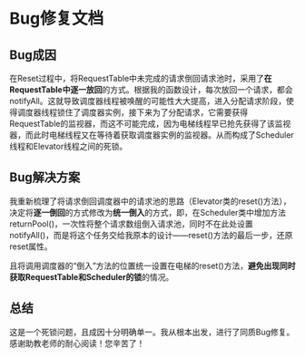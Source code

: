 # Bug修复文档

## Bug成因

在Reset过程中，将RequestTable中未完成的请求倒回请求池时，采用了**在RequestTable中逐一放回**的方式。根据我的函数设计，每次放回一个请求，都会notifyAll。这就导致调度器线程被唤醒的可能性大大提高，进入分配请求阶段，使得调度器线程锁住了调度器实例，接下来为了分配请求，它需要获得RequestTable的监视器，而这不可能完成，因为电梯线程早已抢先获得了该监视器，而此时电梯线程又在等待着获取调度器实例的监视器。从而构成了Scheduler线程和Elevator线程之间的死锁。

## Bug解决方案

我重新梳理了将请求倒回调度器中的请求池的思路（Elevator类的reset()方法），决定将**逐一倒回**的方式修改为**统一倒入**的方式，即，在Scheduler类中增加方法returnPool()，一次性将整个请求数组倒入请求池，同时不在此处设置notifyAll()，而是将这个任务交给我原本的设计——reset()方法的最后一步，还原reset属性。

且将调用调度器的“倒入”方法的位置统一设置在电梯的reset()方法，**避免出现同时获取RequestTable和Scheduler的锁**的情况。

## 总结

这是一个死锁问题，且成因十分明确单一。我从根本出发，进行了同质Bug修复。感谢助教老师的耐心阅读！您辛苦了！
